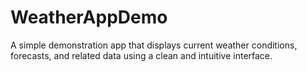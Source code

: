 # WeatherAppDemo
 A simple demonstration app that displays current weather conditions, forecasts, and related data using a clean and intuitive interface.
